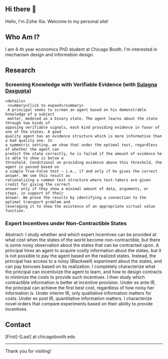 ## Hi there 👋

Hello, I'm Zizhe Xia. Welcome to my personal site!

## Who Am I?

I am 4-th year economics PhD student at Chicago Booth. I'm interested in mechanism design and information design.

## Research

### **Screening Knowledge with Verifiable Evidence** (with [Sulagna Dasgupta](https://sites.google.com/view/sulagna)) 
    <details>
     <summary>Click to expand</summary>
     A principal seeks to screen an agent based on his demonstrable knowledge of a subject
     matter, modeled as a binary state. The agent learns about the state through two kinds of
    opposing verifiable signals, each kind providing evidence in favor of one of the states. A good
    quality agent has an evidence structure which is more informative than a bad quality one. In
    a symmetric setting, we show that under the optimal test, regardless of whether the agent can
    predict the state correctly, he is failed if the amount of evidence he is able to show is below a
    threshold. Conditional on providing evidence above this threshold, the agent is passed based on
    a simple True-False test – i.e., if and only if he gives the correct answer. We see this result as
    rationalizing a common test structure where test-takers are given credit for giving the correct
    answer only if they show a minimal amount of data, arguments, or steps, in support of their
    answer. We prove the results by identifying a connection to the optimal transport problem and
    leveraging it to show the existence of an appropriate virtual value function.
   </details>
   
   

### **Expert Incentives under Non-Contractible States**
Abstract: I study whether and which expert incentives can be provided at what
cost when the states of the world become non-contractible, but there
is some noisy observation about the states that can be contracted
upon. A principal hires an agent to acquire costly information about
the states, but it is not possible to pay the agent based on the realized
states. Instead, the principal has access to a noisy (Blackwell) experiment
about the states, and can pay bonuses based on its realization. I
completely characterize what the principal can incentivize the agent
to learn, and how to design contracts to minimize the costs to provide
such incentives. I then study which contractible information is better
at incentive provision. Under ex ante IR, the principal can achieve
the first best cost, regardless of how noisy her information is. Under
interim IR, only qualitative information matters for costs. Under
ex post IR, quantitative information matters. I characterize novel
orders that compare experiments based on their ability to provide
incentives. 

### 


## Contact

[First]-[Last] at chicagobooth.edu

---

Thank you for visiting!
